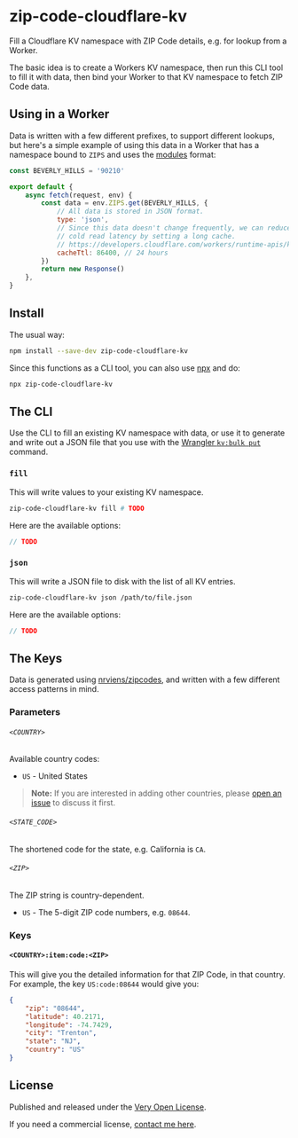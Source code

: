 # zip-code-cloudflare-kv

Fill a Cloudflare KV namespace with ZIP Code details, e.g. for lookup from a Worker.

The basic idea is to create a Workers KV namespace, then run this CLI tool to fill it with data, then bind your Worker to that KV namespace to fetch ZIP Code data.

## Using in a Worker

Data is written with a few different prefixes, to support different lookups, but here's a simple example of using this data in a Worker that has a namespace bound to `ZIPS` and uses the [modules](https://blog.cloudflare.com/workers-javascript-modules/) format:

```js
const BEVERLY_HILLS = '90210'

export default {
	async fetch(request, env) {
		const data = env.ZIPS.get(BEVERLY_HILLS, {
			// All data is stored in JSON format.
			type: 'json',
			// Since this data doesn't change frequently, we can reduce
			// cold read latency by setting a long cache.
			// https://developers.cloudflare.com/workers/runtime-apis/kv/#cache-ttl
			cacheTtl: 86400, // 24 hours
		})
		return new Response()
	},
}
```

## Install

The usual way:

```bash
npm install --save-dev zip-code-cloudflare-kv
```

Since this functions as a CLI tool, you can also use [npx](https://docs.npmjs.com/cli/v7/commands/npx) and do:

```bash
npx zip-code-cloudflare-kv
```

## The CLI

Use the CLI to fill an existing KV namespace with data, or use it to generate and write out a JSON file that you use with the [Wrangler `kv:bulk put`](https://developers.cloudflare.com/workers/wrangler/cli-wrangler/commands/#kvbulk) command.

### `fill`

This will write values to your existing KV namespace.

```bash
zip-code-cloudflare-kv fill # TODO
```

Here are the available options:

```js
// TODO
```

### `json`

This will write a JSON file to disk with the list of all KV entries.

```bash
zip-code-cloudflare-kv json /path/to/file.json
```

Here are the available options:

```js
// TODO
```

## The Keys

Data is generated using [nrviens/zipcodes](https://github.com/nrviens/zipcodes), and written with a few different access patterns in mind.

### Parameters

###### `<COUNTRY>`

Available country codes:

- `US` - United States

> **Note:** If you are interested in adding other countries, please [open an issue](https://github.com/saibotsivad/zip-code-cloudflare-kv/issues) to discuss it first.

###### `<STATE_CODE>`

The shortened code for the state, e.g. California is `CA`.

###### `<ZIP>`

The ZIP string is country-dependent.

- `US` - The 5-digit ZIP code numbers, e.g. `08644`.

### Keys

#### `<COUNTRY>:item:code:<ZIP>`

This will give you the detailed information for that ZIP Code, in that country. For example, the key `US:code:08644` would give you:

```json
{
	"zip": "08644",
	"latitude": 40.2171,
	"longitude": -74.7429,
	"city": "Trenton",
	"state": "NJ",
	"country": "US"
}
```

## License

Published and released under the [Very Open License](http://veryopenlicense.com).

If you need a commercial license, [contact me here](https://davistobias.com/license?software=zip-code-cloudflare-kv).
